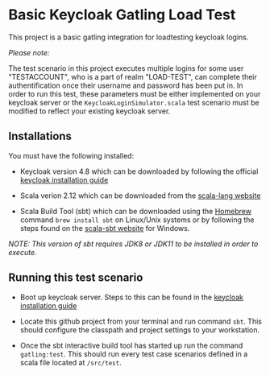 # Basic Keycloak Gatling Load Test

This project is a basic gatling integration for loadtesting keycloak logins.

_Please note:_

The test scenario in this project executes multiple logins for some user "TESTACCOUNT", who is a part of realm "LOAD-TEST", can complete their authentification once their username and password has been put in. In order to run this test, these parameters must be either implemented on your keycloak server or the `KeycloakLoginSimulator.scala` test scenario must be modified to reflect your existing keycloak server.

## Installations

You must have the following installed:

- Keycloak version 4.8 which can be downloaded by following the official [keycloak installation guide](https://www.keycloak.org/docs/4.8/getting_started/index.html#_install-boot)

- Scala verion 2.12 which can be downloaded from the [scala-lang website](https://www.scala-lang.org/download/)

- Scala Build Tool (sbt) which can be downloaded using the [Homebrew](https://docs.brew.sh/Installation) command `brew install sbt` on Linux/Unix systems or by following the steps found on the [scala-sbt website](https://www.scala-sbt.org/1.x/docs/Installing-sbt-on-Windows.html) for Windows.

_NOTE: This version of sbt requires JDK8 or JDK11 to be installed in order to execute._

## Running this test scenario

- Boot up keycloak server.
  Steps to this can be found in the [keycloak installation guide](https://www.keycloak.org/docs/4.8/getting_started/index.html#_install-boot)

- Locate this github project from your terminal and run command `sbt`.
  This should configure the classpath and project settings to your workstation.

- Once the sbt interactive build tool has started up run the command `gatling:test`.
  This should run every test case scenarios defined in a scala file located at `/src/test`.
